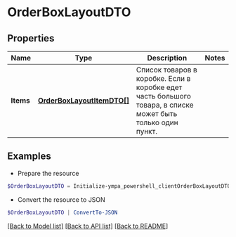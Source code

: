 # OrderBoxLayoutDTO
## Properties

Name | Type | Description | Notes
------------ | ------------- | ------------- | -------------
**Items** | [**OrderBoxLayoutItemDTO[]**](OrderBoxLayoutItemDTO.md) | Список товаров в коробке.  Если в коробке едет часть большого товара, в списке может быть только один пункт.  | 

## Examples

- Prepare the resource
```powershell
$OrderBoxLayoutDTO = Initialize-ympa_powershell_clientOrderBoxLayoutDTO  -Items null
```

- Convert the resource to JSON
```powershell
$OrderBoxLayoutDTO | ConvertTo-JSON
```

[[Back to Model list]](../README.md#documentation-for-models) [[Back to API list]](../README.md#documentation-for-api-endpoints) [[Back to README]](../README.md)

